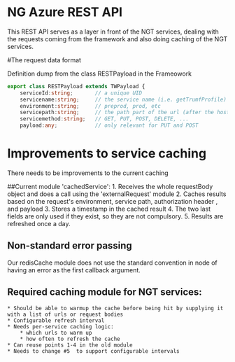 # NG Azure REST API

This REST API serves as a layer in front of the NGT services, dealing with the requests coming from the framework
and also doing caching of the NGT services.

#The request data format

Definition dump from the class RESTPayload in the Frameowork

```typescript
export class RESTPayload extends TWPayload {
    serviceId:string;       // a unique UID
    servicename:string;     // the service name (i.e. getTrumfProfile)
    environment:string;     // preprod, prod, etc
    servicepath:string;     // the path part of the url (after the hostname)
    servicemethod:string;   // GET, PUT, POST, DELETE, ...
    payload:any;            // only relevant for PUT and POST
```

# Improvements to service caching
There needs to be improvements to the current caching

##Current module 'cachedService':
    1. Receives the whole requestBody object and does a call using the 'externalRequest' module
    2. Caches results based on the request's environment, service path, authorization header , and payload
    3. Stores a timestamp in the cached result
    4. The two last fields are only used if they exist, so they are not compulsory.
    5. Results are refreshed once a day.

## Non-standard error passing
Our redisCache module does not use the standard convention in node of having an error as the first callback argument.

## Required caching module for NGT services:
    * Should be able to warmup the cache before being hit by supplying it with a list of urls or request bodies
    * Configurable refresh interval
    * Needs per-service caching logic:
        * which urls to warm up
        * how often to refresh the cache
    * Can reuse points 1-4 in the old module
    * Needs to change #5  to support configurable intervals

